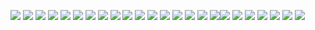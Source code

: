 ![](../../Images/Pasted%20image%2020240416023641.png)
![](../../Images/Pasted%20image%2020240416024047.png)
![](../../Images/Pasted%20image%2020240416183637.png)
![](../../Images/Pasted%20image%2020240416184159.png)
![](../../Images/Pasted%20image%2020240416184219.png)
![](../../Images/Pasted%20image%2020240416184232.png)
![](../../Images/Pasted%20image%2020240416184618.png)
![](../../Images/Pasted%20image%2020240416185600.png)
![](../../Images/Pasted%20image%2020240416185622.png)
![](../../Images/Pasted%20image%2020240416190324.png)
![](../../Images/Pasted%20image%2020240416190336.png)
![](../../Images/Pasted%20image%2020240416190354.png)
![](../../Images/Pasted%20image%2020240416190437.png)
![](../../Images/Pasted%20image%2020240416190558.png)
![](../../Images/Pasted%20image%2020240416190830.png)
![](../../Images/Pasted%20image%2020240416190940.png)
![](../../Images/Pasted%20image%2020240416191000.png)![](../../Images/Pasted%20image%2020240416191009.png)
![](../../Images/Pasted%20image%2020240416191034.png)
![](../../Images/Pasted%20image%2020240416191145.png)
![](../../Images/Pasted%20image%2020240416191406.png)
![](../../Images/Pasted%20image%2020240416191439.png)
![](../../Images/Pasted%20image%2020240416191519.png)
![](../../Images/Pasted%20image%2020240416191528.png)
